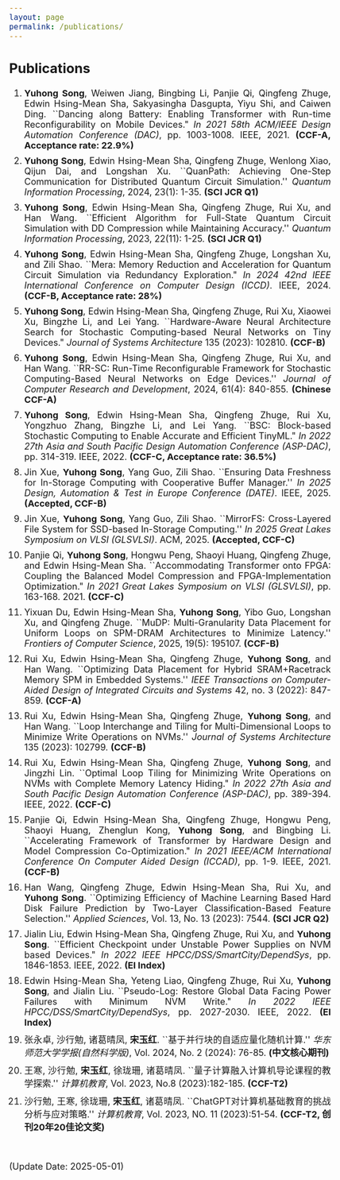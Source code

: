 ```yaml
---
layout: page
permalink: /publications/
---
```

<style>
    body {
        font-size: 18px;
    }
    .publications li{
        margin: 10px 0;
        text-align: justify;
    }
</style>

<body>
<section class="publications">
    <h2>Publications</h2>
    <ol>
        <li>
            <strong>Yuhong Song</strong>, Weiwen Jiang, Bingbing Li, Panjie Qi, Qingfeng Zhuge, Edwin Hsing-Mean Sha, Sakyasingha Dasgupta, Yiyu Shi, and Caiwen Ding. ``Dancing along Battery: Enabling Transformer with Run-time Reconfigurability on Mobile Devices." <em>In 2021 58th ACM/IEEE Design Automation Conference (DAC)</em>, pp. 1003-1008. IEEE, 2021. <strong>(CCF-A, Acceptance rate: 22.9%)</strong>
        </li>
        <li>
            <strong>Yuhong Song</strong>, Edwin Hsing-Mean Sha, Qingfeng Zhuge, Wenlong Xiao, Qijun Dai, and Longshan Xu. ``QuanPath: Achieving One-Step Communication for Distributed Quantum Circuit Simulation.'' <em>Quantum Information Processing</em>, 2024, 23(1): 1-35. <strong>(SCI JCR Q1)</strong>
        </li>
        <li>
            <strong>Yuhong Song</strong>, Edwin Hsing-Mean Sha, Qingfeng Zhuge, Rui Xu, and Han Wang. ``Efficient Algorithm for Full-State Quantum Circuit Simulation with DD Compression while Maintaining Accuracy.'' <em>Quantum Information Processing</em>, 2023, 22(11): 1-25. <strong>(SCI JCR Q1)</strong>
        </li>
        <li>
            <strong>Yuhong Song</strong>, Edwin Hsing-Mean Sha, Qingfeng Zhuge, Longshan Xu, and Zili Shao. ``Mera: Memory Reduction and Acceleration for Quantum Circuit Simulation via Redundancy Exploration." <em>In 2024 42nd IEEE International Conference on Computer Design (ICCD)</em>. IEEE, 2024. <strong>(CCF-B, Acceptance rate: 28%)</strong>
        </li>
        <li>
            <strong>Yuhong Song</strong>, Edwin Hsing-Mean Sha, Qingfeng Zhuge, Rui Xu, Xiaowei Xu, Bingzhe Li, and Lei Yang. ``Hardware-Aware Neural Architecture Search for Stochastic Computing-based Neural Networks on Tiny Devices." <em>Journal of Systems Architecture</em> 135 (2023): 102810. <strong>(CCF-B)</strong>
        </li>
        <li>
            <strong>Yuhong Song</strong>, Edwin Hsing-Mean Sha, Qingfeng Zhuge, Rui Xu, and Han Wang. ``RR-SC: Run-Time Reconfigurable Framework for Stochastic Computing-Based Neural Networks on Edge Devices.'' <em>Journal of Computer Research and Development</em>, 2024, 61(4): 840-855. <strong>(Chinese CCF-A)</strong>
        </li>
        <li>
            <strong>Yuhong Song</strong>, Edwin Hsing-Mean Sha, Qingfeng Zhuge, Rui Xu, Yongzhuo Zhang, Bingzhe Li, and Lei Yang. ``BSC: Block-based Stochastic Computing to Enable Accurate and Efficient TinyML." <em>In 2022 27th Asia and South Pacific Design Automation Conference (ASP-DAC)</em>, pp. 314-319. IEEE, 2022. <strong>(CCF-C, Acceptance rate: 36.5%)</strong>
        </li>
        <li>
            Jin Xue, <strong>Yuhong Song</strong>, Yang Guo, Zili Shao. ``Ensuring Data Freshness for In-Storage Computing with Cooperative Buffer Manager.'' <em>In 2025 Design, Automation & Test in Europe Conference (DATE)</em>. IEEE, 2025. <strong>(Accepted, CCF-B)</strong>
        </li>
        <li>
            Jin Xue, <strong>Yuhong Song</strong>, Yang Guo, Zili Shao. ``MirrorFS: Cross-Layered File System for SSD-based In-Storage Computing.'' <em>In 2025 Great Lakes Symposium on VLSI (GLSVLSI)</em>. ACM, 2025. <strong>(Accepted, CCF-C)</strong>
        </li>
        <li>
            Panjie Qi, <strong>Yuhong Song</strong>, Hongwu Peng, Shaoyi Huang, Qingfeng Zhuge, and Edwin Hsing-Mean Sha. ``Accommodating Transformer onto FPGA: Coupling the Balanced Model Compression and FPGA-Implementation Optimization." <em>In 2021 Great Lakes Symposium on VLSI (GLSVLSI)</em>, pp. 163-168. 2021. <strong>(CCF-C)</strong>
        </li>
        <li>
            Yixuan Du, Edwin Hsing-Mean Sha, <strong>Yuhong Song</strong>, Yibo Guo, Longshan Xu, and Qingfeng Zhuge. ``MuDP: Multi-Granularity Data Placement for Uniform Loops on SPM-DRAM Architectures to Minimize Latency.'' <em>Frontiers of Computer Science</em>, 2025, 19(5): 195107. <strong>(CCF-B)</strong>
        </li>
        <li>
            Rui Xu, Edwin Hsing-Mean Sha, Qingfeng Zhuge, <strong>Yuhong Song</strong>, and Han Wang. ``Optimizing Data Placement for Hybrid SRAM+Racetrack Memory SPM in Embedded Systems.'' <em>IEEE Transactions on Computer-Aided Design of Integrated Circuits and Systems</em> 42, no. 3 (2022): 847-859. <strong>(CCF-A)</strong>
        </li>
        <li>
            Rui Xu, Edwin Hsing-Mean Sha, Qingfeng Zhuge, <strong>Yuhong Song</strong>, and Han Wang. ``Loop Interchange and Tiling for Multi-Dimensional Loops to Minimize Write Operations on NVMs.'' <em>Journal of Systems Architecture</em> 135 (2023): 102799. <strong>(CCF-B)</strong>
        </li>
        <li>
            Rui Xu, Edwin Hsing-Mean Sha, Qingfeng Zhuge, <strong>Yuhong Song</strong>, and Jingzhi Lin. ``Optimal Loop Tiling for Minimizing Write Operations on NVMs with Complete Memory Latency Hiding." <em>In 2022 27th Asia and South Pacific Design Automation Conference (ASP-DAC)</em>, pp. 389-394. IEEE, 2022. <strong>(CCF-C)</strong>
        </li>
        <li>
            Panjie Qi, Edwin Hsing-Mean Sha, Qingfeng Zhuge, Hongwu Peng, Shaoyi Huang, Zhenglun Kong, <strong>Yuhong Song</strong>, and Bingbing Li. ``Accelerating Framework of Transformer by Hardware Design and Model Compression Co-Optimization." <em>In 2021 IEEE/ACM International Conference On Computer Aided Design (ICCAD)</em>, pp. 1-9. IEEE, 2021. <strong>(CCF-B)</strong>
        </li>
        <li>
            Han Wang, Qingfeng Zhuge, Edwin Hsing-Mean Sha, Rui Xu, and <strong>Yuhong Song</strong>. ``Optimizing Efficiency of Machine Learning Based Hard Disk Failure Prediction by Two-Layer Classification-Based Feature Selection.'' <em>Applied Sciences</em>, Vol. 13, No. 13 (2023): 7544. <strong>(SCI JCR Q2)</strong>
        </li>
        <li>
            Jialin Liu, Edwin Hsing-Mean Sha, Qingfeng Zhuge, Rui Xu, and <strong>Yuhong Song</strong>. ``Efficient Checkpoint under Unstable Power Supplies on NVM based Devices." <em>In 2022 IEEE HPCC/DSS/SmartCity/DependSys</em>, pp. 1846-1853. IEEE, 2022. <strong>(EI Index)</strong>
        </li>
        <li>
            Edwin Hsing-Mean Sha, Yeteng Liao, Qingfeng Zhuge, Rui Xu, <strong>Yuhong Song</strong>, and Jialin Liu. ``Pseudo-Log: Restore Global Data Facing Power Failures with Minimum NVM Write." <em>In 2022 IEEE HPCC/DSS/SmartCity/DependSys</em>, pp. 2027-2030. IEEE, 2022. <strong>(EI Index)</strong>
        </li>
        <li>
            张永卓, 沙行勉, 诸葛晴凤, <strong>宋玉红</strong>. ``基于并行块的自适应量化随机计算.'' <em>华东师范大学学报(自然科学版)</em>, Vol. 2024, No. 2 (2024): 76-85. <strong>(中文核心期刊)</strong>
        </li>
        <li>
            王寒, 沙行勉, <strong>宋玉红</strong>, 徐珑珊, 诸葛晴凤. ``量子计算融入计算机导论课程的教学探索.'' <em>计算机教育</em>, Vol. 2023, No.8 (2023):182-185. <strong>(CCF-T2)</strong>
        </li>
        <li>
            沙行勉, 王寒, 徐珑珊, <strong>宋玉红</strong>, 诸葛晴凤. ``ChatGPT对计算机基础教育的挑战分析与应对策略.'' <em>计算机教育</em>, Vol. 2023, NO. 11 (2023):51-54. <strong>(CCF-T2, 创刊20年20佳论文奖)</strong>
        </li>
    </ol>
    <br>
    <p>(Update Date: 2025-05-01)</p>
</section>
</body>

